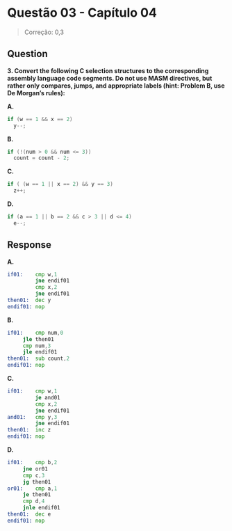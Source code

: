 # Questão 03 - Capítulo 04

> Correção: 0,3

## Question

**<p>3. Convert the following C selection structures to the corresponding assembly language code segments. Do not use MASM directives, but rather only compares, jumps, and appropriate labels (hint: Problem B, use De Morgan’s rules):</p>**

**A.**
```c
if (w == 1 && x == 2)
  y--;
```

**B.**
```c
if (!(num > 0 && num <= 3))
  count = count - 2;
```

**C.**
```c
if ( (w == 1 || x == 2) && y == 3)
  z++;
```

**D.**
```c
if (a == 1 || b == 2 && c > 3 || d <= 4)
  e--;
```

## Response

**A.**
```asm
if01:    cmp w,1
         jne endif01
         cmp x,2
         jne endif01
then01:  dec y
endif01: nop
```

**B.**
```asm
if01:	 cmp num,0 
	 jle then01
	 cmp num,3
	 jle endif01
then01:	 sub count,2
endif01: nop
```

**C.**
```asm
if01:    cmp w,1
         je and01
         cmp x,2
         jne endif01
and01:   cmp y,3
         jne endif01
then01:  inc z
endif01: nop
```

**D.**
```asm
if01:    cmp b,2
	 jne or01
	 cmp c,3
	 jg then01
or01:	 cmp a,1
	 je then01
	 cmp d,4		
	 jnle endif01
then01:	 dec e
endif01: nop
```
